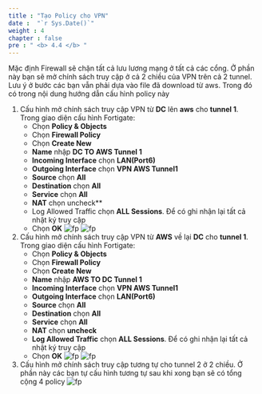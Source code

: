 ```yaml
---
title : "Tạo Policy cho VPN"
date :  "`r Sys.Date()`" 
weight : 4
chapter : false
pre : " <b> 4.4 </b> "
---
```


Mặc định Firewall sẽ chặn tất cả lưu lương mạng ở tất cả các cổng. Ở phần này bạn sẽ mở chính sách truy cập ở cả 2 chiều của VPN trên cả 2 tunnel.\
Lưu ý ở bước các bạn vẫn phải dựa vào file đã download từ aws. Trong đó có trong nội dung hướng dẫn cấu hình policy này
1. Cấu hình mở chính sách truy cập VPN từ **DC** lên **aws** cho **tunnel 1**.\
Trong giao diện cấu hình Fortigate:
      + Chọn **Policy & Objects**
      + Chọn **Firewall Policy**
      + Chọn **Create New**
      + **Name** nhập **DC TO AWS Tunnel 1**
      + **Incoming Interface** chọn **LAN(Port6)**
      + **Outgoing Interface** chọn **VPN AWS Tunnel1**
      + **Source** chọn **All**
      + **Destination** chọn **All**
      + **Service** chọn **All**
      + **NAT** chọn uncheck**
      + Log Allowed Traffic chọn **ALL Sessions**. Để có ghi nhận lại tất cả nhật ký truy cập
      + Chọn **OK**
      ![fp](/images/4.vpnsitetositefortigate/Policy-1.png)
      ![fp](/images/4.vpnsitetositefortigate/Policy-3.png)
2. Cấu hình mở chính sách truy cập VPN từ **AWS** về lại **DC** cho **tunnel 1**.\
      Trong giao diện cấu hình Fortigate:
     + Chọn **Policy & Objects**
     + Chọn **Firewall Policy**
     + Chọn **Create New**
     + **Name** nhập **AWS TO DC Tunnel 1**
     + **Incoming Interface** chọn **VPN AWS Tunnel1**
     + **Outgoing Interface** chọn **LAN(Port6)**
     + **Source** chọn **All**
     + **Destination** chọn **All**
     + **Service** chọn **All**
     + **NAT** chọn **uncheck**
     + **Log Allowed Traffic** chọn **ALL Sessions**. Để có ghi nhận lại tất cả nhật ký truy cập
     + Chọn **OK**
      ![fp](/images/4.vpnsitetositefortigate/Policy-4.png)
      ![fp](/images/4.vpnsitetositefortigate/Policy-5.png)
3. Cấu hình mở chính sách truy cập tương tự cho tunnel 2 ở 2 chiều. Ở phần này các bạn tự cấu hình tương tự sau khi xong bạn sẽ có tổng cộng 4 policy
      ![fp](/images/4.vpnsitetositefortigate/Policy-6.png)